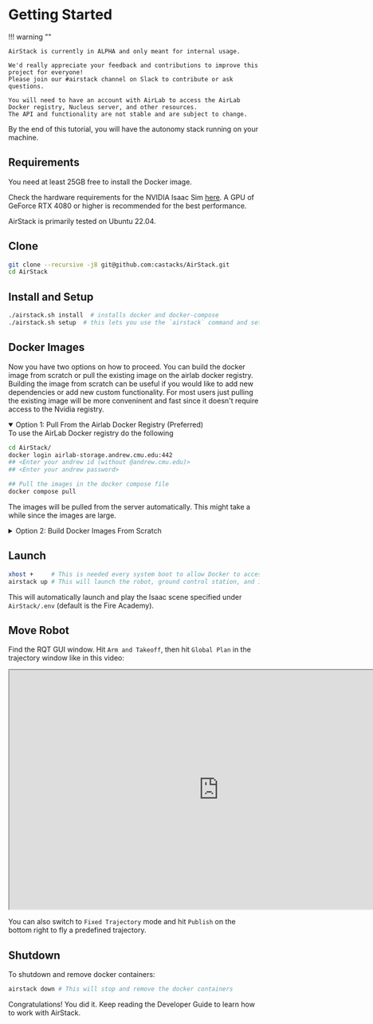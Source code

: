 # Getting Started

!!! warning ""

    AirStack is currently in ALPHA and only meant for internal usage. 

    We'd really appreciate your feedback and contributions to improve this project for everyone! 
    Please join our #airstack channel on Slack to contribute or ask questions.

    You will need to have an account with AirLab to access the AirLab Docker registry, Nucleus server, and other resources.
    The API and functionality are not stable and are subject to change. 


By the end of this tutorial, you will have the autonomy stack running on your machine.

## Requirements

You need at least 25GB free to install the Docker image.

Check the hardware requirements for the NVIDIA Isaac Sim [here](https://docs.isaacsim.omniverse.nvidia.com/latest/installation/requirements.html).
A GPU of GeForce RTX 4080 or higher is recommended for the best performance.

AirStack is primarily tested on Ubuntu 22.04. 

## Clone
```bash
git clone --recursive -j8 git@github.com:castacks/AirStack.git
cd AirStack
```

## Install and Setup

```bash
./airstack.sh install  # installs docker and docker-compose
./airstack.sh setup  # this lets you use the `airstack` command and sets up your keys
```

## Docker Images

Now you have two options on how to proceed. You can build the docker image from scratch or pull the existing image on the airlab docker registry. Building the image from scratch can be useful if you would like to add new dependencies or add new custom functionality. For most users just pulling the existing image will be more conveninent and fast since it doesn't require access to the Nvidia registry.

<details open> <summary>Option 1: Pull From the Airlab Docker Registry (Preferred)</summary>
To use the AirLab Docker registry do the following

```bash
cd AirStack/
docker login airlab-storage.andrew.cmu.edu:442
## <Enter your andrew id (without @andrew.cmu.edu)>
## <Enter your andrew password>

## Pull the images in the docker compose file
docker compose pull
```

The images will be pulled from the server automatically. This might take a while since the images are large.

</details>

<details><summary>Option 2: Build Docker Images From Scratch</summary>

1.  Download the Ascent Spirit SITL software package by running this script:

    ```
    cd AirStack/
    bash simulation/isaac-sim/installation/download_sitl.bash
    ```

2.  Next, gain access to NVIDIA NGC Containers by following <a href="https://docs.nvidia.com/launchpad/ai/base-command-coe/latest/bc-coe-docker-basics-step-02.html">these instructions</a>.

    Then:

    ```bash
    cd AirStack/
    docker compose build  # build the images locally
    ```

If you have permission you can push updated images to the docker server.

```bash
docker compose push
```

</details>

## Launch

```bash
xhost +     # This is needed every system boot to allow Docker to access the X server
airstack up # This will launch the robot, ground control station, and isaac sim
```

This will automatically launch and play the Isaac scene specified under `AirStack/.env` (default is the Fire Academy).

## Move Robot

Find the RQT GUI window. Hit `Arm and Takeoff`, then hit `Global Plan` in the trajectory window like in this video:

<iframe src="https://drive.google.com/file/d/1XYgSUTU5tf6e6sOuStYJXIs2SK3XL7g6/preview?usp=sharing&t=0" width="840" height="480" allow="autoplay" allowfullscreen="allowfullscreen"></iframe>

You can also switch to `Fixed Trajectory` mode and hit `Publish` on the bottom right to fly a predefined trajectory.

## Shutdown

To shutdown and remove docker containers:

```bash
airstack down # This will stop and remove the docker containers
```

Congratulations! You did it. Keep reading the Developer Guide to learn how to work with AirStack.
